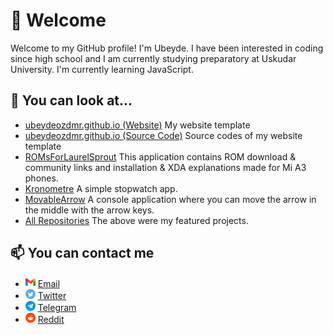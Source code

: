  # 👋 Welcome
Welcome to my GitHub profile! I'm Ubeyde. I have been interested in coding since high school and I am currently studying preparatory at Uskudar University. I'm currently learning JavaScript.
 ## 👀 You can look at...
 - [ubeydeozdmr.github.io (Website)](https://ubeydeozdmr.github.io) My website template
 - [ubeydeozdmr.github.io (Source Code)](https://github.com/ubeydeozdmr/ubeydeozdmr.github.io) Source codes of my website template
 - [ROMsForLaurelSprout](https://github.com/ubeydeozdmr/ROMsForLaurelSprout) This application contains ROM download & community links and installation & XDA explanations made for Mi A3 phones.
 - [Kronometre](https://github.com/ubeydeozdmr/Kronometre) A simple stopwatch app.
 - [MovableArrow](https://github.com/ubeydeozdmr/MovableArrow) A console application where you can move the arrow in the middle with the arrow keys.
 - [All Repositories](https://github.com/ubeydeozdmr?tab=repositories) The above were my featured projects.
 ## 📫 You can contact me
 - ![Email](./assets/gmail.png) [Email](mailto:ubeydeozdmr@gmail.com)
 - ![Twitter](./assets/twitter.png) [Twitter](https://twitter.com/ubeydeozdmr)
 - ![Telegram](./assets/telegram.png) [Telegram](https://t.me/ubeydeozdmr)
 - ![Reddit](./assets/reddit.png) [Reddit](https://www.reddit.com/user/ubeydeozdmr)

<!--
- 👋 Hi, I’m @ubeydeozdmr
- 👀 I’m interested in coding.
- 🌱 I’m currently learning JavaScript.
- 💞️ I’m looking to collaborate on nothing.
- 📫 How to reach me ubeydeozdmr@gmail.com
-->

<!---
ubeydeozdmr/ubeydeozdmr is a ✨ special ✨ repository because its `README.md` (this file) appears on your GitHub profile.
You can click the Preview link to take a look at your changes.
--->
